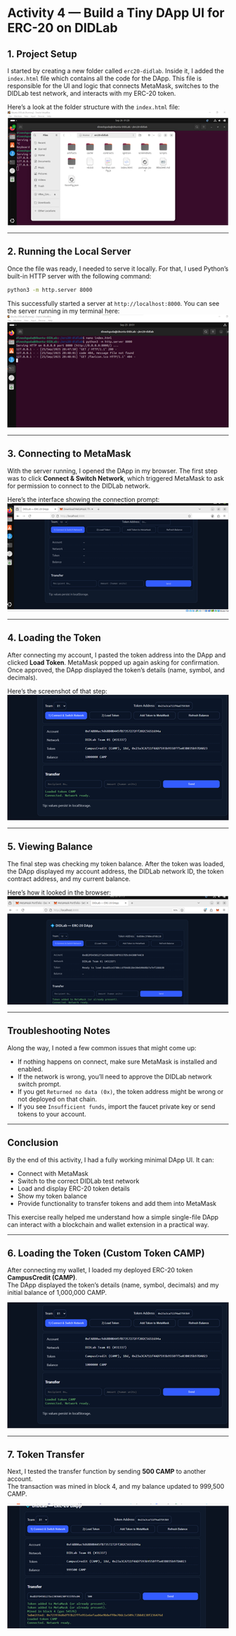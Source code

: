 # Activity 4 — Build a Tiny DApp UI for ERC-20 on DIDLab

## 1. Project Setup

I started by creating a new folder called `erc20-didlab`. Inside it, I added the `index.html` file which contains all the code for the DApp. This file is responsible for the UI and logic that connects MetaMask, switches to the DIDLab test network, and interacts with my ERC-20 token.

Here’s a look at the folder structure with the `index.html` file:  
![Project Setup](screenshots/index_html.png)

---

## 2. Running the Local Server

Once the file was ready, I needed to serve it locally. For that, I used Python’s built-in HTTP server with the following command:

```bash
python3 -m http.server 8000
```

This successfully started a server at `http://localhost:8000`. You can see the server running in my terminal here:  
![Run Server](screenshots/step2_run.png)

---

## 3. Connecting to MetaMask

With the server running, I opened the DApp in my browser. The first step was to click **Connect & Switch Network**, which triggered MetaMask to ask for permission to connect to the DIDLab network.  

Here’s the interface showing the connection prompt:  
![Connect to MetaMask](screenshots/step3_connect.png)

---

## 4. Loading the Token

After connecting my account, I pasted the token address into the DApp and clicked **Load Token**. MetaMask popped up again asking for confirmation. Once approved, the DApp displayed the token’s details (name, symbol, and decimals).  

Here’s the screenshot of that step:  
![Load Token](screenshots/step4_load_token.png)

---

## 5. Viewing Balance

The final step was checking my token balance. After the token was loaded, the DApp displayed my account address, the DIDLab network ID, the token contract address, and my current balance.  

Here’s how it looked in the browser:  
![Check Balance](screenshots/step5_balance.png)

---

## Troubleshooting Notes

Along the way, I noted a few common issues that might come up:

- If nothing happens on connect, make sure MetaMask is installed and enabled.  
- If the network is wrong, you’ll need to approve the DIDLab network switch prompt.  
- If you get `Returned no data (0x)`, the token address might be wrong or not deployed on that chain.  
- If you see `Insufficient funds`, import the faucet private key or send tokens to your account.  

---

## Conclusion

By the end of this activity, I had a fully working minimal DApp UI. It can:

- Connect with MetaMask  
- Switch to the correct DIDLab test network  
- Load and display ERC-20 token details  
- Show my token balance  
- Provide functionality to transfer tokens and add them into MetaMask  

This exercise really helped me understand how a simple single-file DApp can interact with a blockchain and wallet extension in a practical way.


---

## 6. Loading the Token (Custom Token CAMP)
After connecting my wallet, I loaded my deployed ERC-20 token **CampusCredit (CAMP)**.  
The DApp displayed the token’s details (name, symbol, decimals) and my initial balance of 1,000,000 CAMP.

![Load Token](screenshots/step4_load_token.png)

---

## 7. Token Transfer
Next, I tested the transfer function by sending **500 CAMP** to another account.  
The transaction was mined in block 4, and my balance updated to 999,500 CAMP.

![Transfer Token](screenshots/step5_transfer.png)
